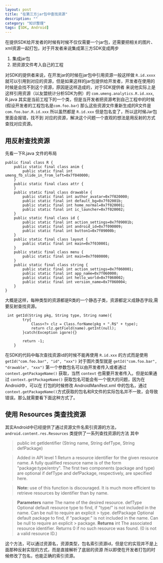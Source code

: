 ```yaml
---
layout: post
title: "在第三方jar包中查找资源"
description: ""
category: "知识整理"
tags: [SDK, Android]
---
```


在提供SDK给开发者的时候有时候不仅仅需要一个jar包，还需要把相关的图片、xml资源一起打包，对于开发者来说集成第三方SDK变成两步

1. 集成jar包
2. 把资源文件考入自己的工程

对SDK的提供者来说，在开发jar的时候在jar包中引用资源一般这样做  `R.id.xxxx` 就可以引用到对应的资源，但是如果这样的jar包提供给开发者，开发者在使用的时候是会找不到这个资源，原因是这样造成的，对于SDK提供者
来说他实际上是这样引用资源（以友盟统计分析SDK为例）的 `com.umeng.analytics.R.id.xxx`, R.java 其实是当前工程下的一个类，但是当开发者把资源考到自己工程中的时候(假设开发者的工程包名是`com.foo.bar`) 那么这些资源文件重新生成的R文件是 `com.foo.bar.R.id.xxx` 所以虽然都是 `R.id.xxx` 但是包名变了，所以这时候Jar包里面会报错，找不到
对应的资源，解决这个问题一个直观的想法是用反射的方式查找对应资源。

## 用反射查找资源

先看一下R.java 文件的布局

```
public final class R {
    public static final class anim {
        public static final int umeng_fb_slide_in_from_left=0x7f040000;
    }
    public static final class attr {
    }
    public static final class drawable {
        public static final int author_avatar=0x7f020000;
        public static final int default_bg=0x7f02001b;
        public static final int home_normal=0x7f020001;
        public static final int ic_launcher=0x7f020002;
    }
    public static final class id {
        public static final int action_settings=0x7f09001b;
        public static final int android_id=0x7f090009;
        public static final int button1=0x7f09000b;
    }
    public static final class layout {
        public static final int main=0x7f030001;
    }
    public static final class menu {
        public static final int main=0x7f080000;
    }
    public static final class string {
        public static final int action_settings=0x7f060001;
        public static final int app_name=0x7f060000;
        public static final int hello_world=0x7f060002;
        public static final int version_name=0x7f060004;
    }
}
```
大概是这样，每种类型的资源都是R类的一个静态子类，资源都定义成静态字段,需要反射查找资源。

```
 int getId(String pkg, String type, String name){
		try{
			Class<?> clz = Class.forName(pkg + ".R$" + type);
			return clz.getField(name).getInt(null);
		}catch(Exception igore){}
		
		return -1;
	}
```

在SDK的代码中每次查找资源id的时候不能再使用 `R.id.xxx` 的方式而是使用 `getId("com.foo.bar", "id", "xxx")` 对于图片类型就是 
`getId("com.foo.bar", "drawable", "xxx")` 第一个参数包名可以由开发者传入或者通过 `context.getPackageName()` 获取，当然 `context` 也需要开发者传入。但是如果通过 `context.getPackageName()` 获取包名可能会有一个很大的问题，因为在Android中，可以在
打包的时候修改 AndroidManifest.xml 中的包名，通过`context.getPackageName()`方式获取的包名和R文件的实际包名并不一致，会导致
错误。那么就需要看下面这种方式了。


## 使用 Resources 类查找资源

其实Android中已经提供了通过资源文件名索引资源的方法，`android.content.res.Resources` 类提供了一系列查找资源的方法 其中

> public int getIdentifier (String name, String defType, String defPackage)

> Added in API level 1
> Return a resource identifier for the given resource name. A fully qualified resource name is of the form "package:type/entry". The first two components (package and type) are optional if defType and defPackage, respectively, are specified here.

> **Note:** use of this function is discouraged. It is much more efficient to retrieve resources by identifier than by name.

> **Parameters**
> name	The name of the desired resource.
> defType	Optional default resource type to find, if "type/" is not included in the name. Can be null to require an explicit > type.
> defPackage	Optional default package to find, if "package:" is not included in the name. Can be null to require an explicit > package.
> **Returns**
> int The associated resource identifier. Returns 0 if no such resource was found. (0 is not a valid resource ID.)

这个方法，可以通过资源名，资源类型，包名索引资源id，但是它的实现并不是上面那种反射实现的方式，而是直接解析了底层的资源
所以即使在开发者打包的时候修改了包名，也能正确的索引资源。


